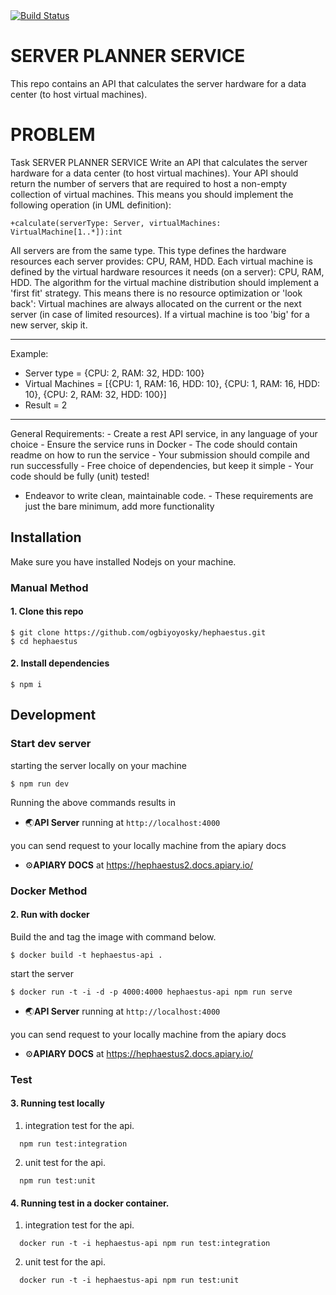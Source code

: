 <a href="https://travis-ci.org/sidhantpanda/docker-express-typescript-boilerplate">
  <img src="https://travis-ci.org/sidhantpanda/docker-express-typescript-boilerplate.svg?branch=master" alt="Build Status" />
</a>

# SERVER PLANNER SERVICE

This repo contains an API that calculates the server hardware for a data center (to host virtual machines).

# PROBLEM

Task
SERVER PLANNER SERVICE
Write an API that calculates the server hardware for a data center (to host virtual machines).
Your API should return the number of servers that are required to host a non-empty collection of
virtual machines.
This means you should implement the following operation (in UML definition):

```
+calculate(serverType: Server, virtualMachines: VirtualMachine[1..*]):int
```

All servers are from the same type. This type defines the hardware resources each server provides:
CPU, RAM, HDD.
Each virtual machine is defined by the virtual hardware resources it needs (on a server): CPU, RAM,
HDD.
The algorithm for the virtual machine distribution should implement a 'first fit' strategy.
This means there is no resource optimization or 'look back': Virtual machines are always allocated on
the current or the next server (in case of limited resources).
If a virtual machine is too 'big' for a new server, skip it.

---

Example:

- Server type = {CPU: 2, RAM: 32, HDD: 100}
- Virtual Machines = [{CPU: 1, RAM: 16, HDD: 10}, {CPU: 1, RAM: 16, HDD: 10}, {CPU: 2, RAM: 32,
  HDD: 100}]
- Result = 2

---

General Requirements: - Create a rest API service, in any language of your choice - Ensure the service runs in Docker - The code should contain readme on how to run the service - Your submission should compile and run successfully - Free choice of dependencies, but keep it simple - Your code should be fully (unit) tested!

- Endeavor to write clean, maintainable code. - These requirements are just the bare minimum, add more functionality

## Installation

Make sure you have installed Nodejs on your machine.

### Manual Method

#### 1. Clone this repo

```
$ git clone https://github.com/ogbiyoyosky/hephaestus.git
$ cd hephaestus
```

#### 2. Install dependencies

```
$ npm i
```

## Development

### Start dev server

starting the server locally on your machine

```
$ npm run dev
```

Running the above commands results in

- 🌏**API Server** running at `http://localhost:4000`

you can send request to your locally machine from the apiary docs

- ⚙️**APIARY DOCS** at https://hephaestus2.docs.apiary.io/

### Docker Method

#### 2. Run with docker

Build the and tag the image with command below.

```
$ docker build -t hephaestus-api .
```

start the server

```
$ docker run -t -i -d -p 4000:4000 hephaestus-api npm run serve
```

- 🌏**API Server** running at `http://localhost:4000`

you can send request to your locally machine from the apiary docs

- ⚙️**APIARY DOCS** at https://hephaestus2.docs.apiary.io/

### Test

#### 3. Running test locally

1. integration test for the api.

```
  npm run test:integration
```

2. unit test for the api.

```
  npm run test:unit
```

#### 4. Running test in a docker container.

1. integration test for the api.

```
  docker run -t -i hephaestus-api npm run test:integration
```

2. unit test for the api.

```
  docker run -t -i hephaestus-api npm run test:unit
```
